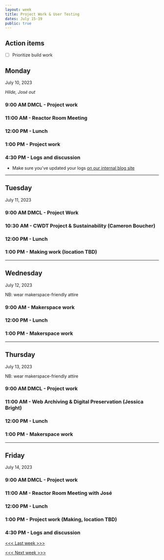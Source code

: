 ```yaml
---
layout: week
title: Project Work & User Testing
dates: July 15-19
public: true
---
```


## Action items

- [ ] Prioritize build work

## Monday

July 10, 2023

_Hilde, José out_

### 9:00 AM DMCL - Project work

### 11:00 AM - Reactor Room Meeting

### 12:00 PM - Lunch

### 1:00 PM - Project work

### 4:30 PM - Logs and discussion
- Make sure you've updated your logs [on our internal blog site](https://github.com/Bryn-Mawr-College/dssf-2023)

---

## Tuesday

July 11, 2023 

### 9:00 AM DMCL - Project Work

### 10:30 AM - CWDT Project & Sustainability (Cameron Boucher)

### 12:00 PM - Lunch

### 1:00 PM - Making work (location TBD)

---

## Wednesday

July 12, 2023

NB: wear makerspace-friendly attire

### 9:00 AM - Makerspace work

### 12:00 PM - Lunch

### 1:00 PM - Makerspace work

---

## Thursday

July 13, 2023

NB: wear makerspace-friendly attire

### 9:00 AM DMCL - Project work

### 11:00 AM - Web Archiving & Digital Preservation (Jessica Bright)

### 12:00 PM - Lunch

### 1:00 PM - Makerspace work

---

## Friday

July 14, 2023

### 9:00 AM DMCL - Project work

### 11:00 AM - Reactor Room Meeting with José

### 12:00 PM - Lunch

### 1:00 PM - Project work (Making, location TBD)

### 4:30 PM - Logs and discussion

[<<< Last week >>>](06-mapping)

[<<< Next week >>>]()
